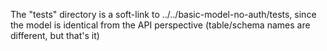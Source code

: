 The "tests" directory is a soft-link to ../../basic-model-no-auth/tests, since the model is identical from the API perspective (table/schema names are different, but that's it)